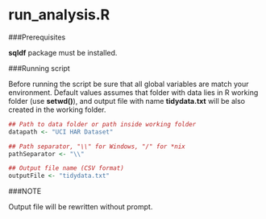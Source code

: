 run_analysis.R
==============

###Prerequisites

**sqldf** package must be installed.

###Running script

Before running the script be sure that all global variables are match your environment. Default values assumes that folder with data
lies in R working folder (use **setwd()**), and output file with name **tidydata.txt** will be also created in the working folder.

```R
## Path to data folder or path inside working folder
datapath <- "UCI HAR Dataset"

## Path separator, "\\" for Windows, "/" for *nix
pathSeparator <- "\\"

## Output file name (CSV format)
outputFile <- "tidydata.txt"

```

###NOTE

Output file will be rewritten without prompt.
